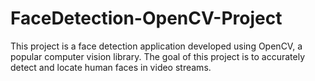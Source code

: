 # FaceDetection-OpenCV-Project
This project is a face detection application developed using OpenCV, a popular computer vision library. The goal of this project is to accurately detect and locate human faces in video streams.
